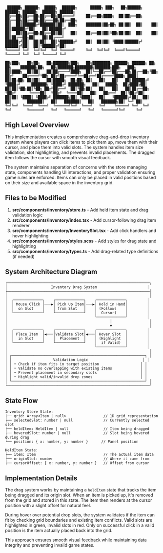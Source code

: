 ```
 ██████╗ ██████╗  █████╗  ██████╗      █████╗ ███╗   ██╗██████╗     ██████╗ ██████╗  ██████╗ ██████╗ 
██╔══██╗██╔══██╗██╔══██╗██╔════╝     ██╔══██╗████╗  ██║██╔══██╗    ██╔══██╗██╔══██╗██╔═══██╗██╔══██╗
██║  ██║██████╔╝███████║██║  ███╗    ███████║██╔██╗ ██║██║  ██║    ██║  ██║██████╔╝██║   ██║██████╔╝
██║  ██║██╔══██╗██╔══██║██║   ██║    ██╔══██║██║╚██╗██║██║  ██║    ██║  ██║██╔══██╗██║   ██║██╔═══╝ 
██████╔╝██║  ██║██║  ██║╚██████╔╝    ██║  ██║██║ ╚████║██████╔╝    ██████╔╝██║  ██║╚██████╔╝██║     
╚═════╝ ╚═╝  ╚═╝╚═╝  ╚═╝ ╚═════╝     ╚═╝  ╚═╝╚═╝  ╚═══╝╚═════╝     ╚═════╝ ╚═╝  ╚═╝ ╚═════╝ ╚═╝     
                                                                                                      
██╗███╗   ██╗██╗   ██╗███████╗███╗   ██╗████████╗ ██████╗ ██████╗ ██╗   ██╗    ███████╗██╗   ██╗███████╗████████╗███████╗███╗   ███╗
██║████╗  ██║██║   ██║██╔════╝████╗  ██║╚══██╔══╝██╔═══██╗██╔══██╗╚██╗ ██╔╝    ██╔════╝╚██╗ ██╔╝██╔════╝╚══██╔══╝██╔════╝████╗ ████║
██║██╔██╗ ██║██║   ██║█████╗  ██╔██╗ ██║   ██║   ██║   ██║██████╔╝ ╚████╔╝     ███████╗ ╚████╔╝ ███████╗   ██║   █████╗  ██╔████╔██║
██║██║╚██╗██║╚██╗ ██╔╝██╔══╝  ██║╚██╗██║   ██║   ██║   ██║██╔══██╗  ╚██╔╝      ╚════██║  ╚██╔╝  ╚════██║   ██║   ██╔══╝  ██║╚██╔╝██║
██║██║ ╚████║ ╚████╔╝ ███████╗██║ ╚████║   ██║   ╚██████╔╝██║  ██║   ██║       ███████║   ██║   ███████║   ██║   ███████╗██║ ╚═╝ ██║
╚═╝╚═╝  ╚═══╝  ╚═══╝  ╚══════╝╚═╝  ╚═══╝   ╚═╝    ╚═════╝ ╚═╝  ╚═╝   ╚═╝       ╚══════╝   ╚═╝   ╚══════╝   ╚═╝   ╚══════╝╚═╝     ╚═╝
```

## High Level Overview

This implementation creates a comprehensive drag-and-drop inventory system where players can click items to pick them up, 
move them with their cursor, and place them into valid slots. The system handles item size validation, slot highlighting, 
and prevents invalid placements. The dragged item follows the cursor with smooth visual feedback.

The system maintains separation of concerns with the store managing state, components handling UI interactions, and 
proper validation ensuring game rules are enforced. Items can only be placed in valid positions based on their size 
and available space in the inventory grid.

## Files to be Modified

1. **src/components/inventory/store.ts** - Add held item state and drag validation logic
2. **src/components/inventory/index.tsx** - Add cursor-following drag item renderer
3. **src/components/inventory/InventorySlot.tsx** - Add click handlers and hover highlighting
4. **src/components/inventory/styles.scss** - Add styles for drag state and highlighting
5. **src/components/inventory/types.ts** - Add drag-related type definitions (if needed)

## System Architecture Diagram

```
┌─────────────────────────────────────────────────────────────────┐
│                    Inventory Drag System                       │
├─────────────────────────────────────────────────────────────────┤
│                                                                 │
│  ┌─────────────┐    ┌─────────────┐    ┌─────────────┐         │
│  │ Mouse Click │───▶│ Pick Up Item│───▶│ Hold in Hand│         │
│  │  on Slot    │    │ from Slot   │    │ (Follows    │         │
│  └─────────────┘    └─────────────┘    │  Cursor)    │         │
│                                        └─────────────┘         │
│                                               │                 │
│                                               ▼                 │
│  ┌─────────────┐    ┌─────────────┐    ┌─────────────┐         │
│  │ Place Item  │◀───│Validate Slot│◀───│ Hover Slot  │         │
│  │  in Slot    │    │  Placement  │    │ (Highlight  │         │
│  └─────────────┘    └─────────────┘    │  if Valid)  │         │
│                                        └─────────────┘         │
│                                                                 │
│ ┌─────────────────────────────────────────────────────────────┐ │
│ │                   Validation Logic                         │ │
│ │ • Check if item fits in target position                   │ │
│ │ • Validate no overlapping with existing items             │ │
│ │ • Prevent placement in secondary slots                    │ │
│ │ • Highlight valid/invalid drop zones                      │ │
│ └─────────────────────────────────────────────────────────────┘ │
└─────────────────────────────────────────────────────────────────┘
```

## State Flow

```
Inventory Store State:
├── grid: Array<Item | null>                 // 1D grid representation
├── selectedSlot: number | null              // Currently selected slot
├── heldItem: HeldItem | null                // Item being dragged
├── hoveredSlot: number | null               // Slot being hovered during drag
└── position: { x: number, y: number }      // Panel position

HeldItem State:
├── item: Item                               // The actual item data
├── originSlot: number                       // Where it came from
├── cursorOffset: { x: number, y: number }   // Offset from cursor
```

## Implementation Details

The drag system works by maintaining a `heldItem` state that tracks the item being dragged and its origin slot. 
When an item is picked up, it's removed from the grid and stored in this state. The item then renders at the cursor 
position with a slight offset for natural feel.

During hover over potential drop slots, the system validates if the item can fit by checking grid boundaries and 
existing item conflicts. Valid slots are highlighted in green, invalid slots in red. Only on successful click 
in a valid position is the item actually placed back into the grid.

This approach ensures smooth visual feedback while maintaining data integrity and preventing invalid game states.
